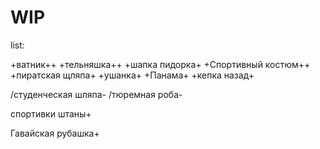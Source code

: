 # WIP

list:

+ватник++
+тельняшка++
+шапка пидорка+
+Спортивный костюм++
+пиратская щляпа+
+ушанка+
+Панама+
+кепка назад+

/студенческая шляпа-
/тюремная роба-

спортивки штаны+

Гавайская рубашка+